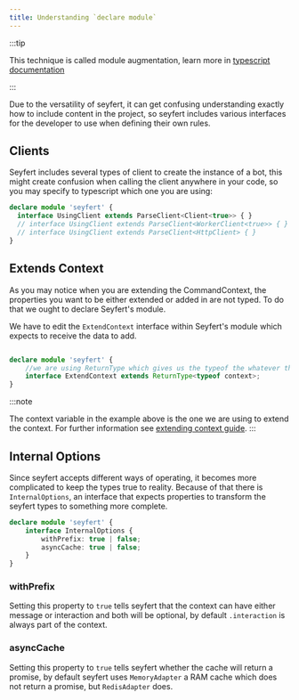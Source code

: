 ```yaml
---
title: Understanding `declare module`
---
```


:::tip

This technique is called module augmentation, learn more in [typescript documentation](https://www.typescriptlang.org/docs/handbook/declaration-merging.html#module-augmentation)

:::

Due to the versatility of seyfert, it can get confusing understanding exactly how to include content in the project, so seyfert includes various interfaces for the developer to use when defining their own rules.
## Clients

Seyfert includes several types of client to create the instance of a bot, this might create confusion when calling the client anywhere in your code, so you may specify to typescript which one you are using:
```ts copy
declare module 'seyfert' {
  interface UsingClient extends ParseClient<Client<true>> { }
  // interface UsingClient extends ParseClient<WorkerClient<true>> { }
  // interface UsingClient extends ParseClient<HttpClient> { }
} 
```

## Extends Context

As you may notice when you are extending the CommandContext, the properties you want to be either extended or added in are not typed. To do that we ought to declare Seyfert's module.

We have to edit the `ExtendContext` interface within Seyfert's module which expects to receive the data to add.

```ts showLineNumbers copy wrap ins={11-14}

declare module 'seyfert' {
    //we are using ReturnType which gives us the typeof the whatever the function context returns.
    interface ExtendContext extends ReturnType<typeof context>;
}

```
:::note 

The context variable in the example above is the one we are using to extend the context. For further information see [extending context guide](/misc/extendcontext).
::: 
## Internal Options

Since seyfert accepts different ways of operating, it becomes more complicated to keep the types true to reality. Because of that there is `InternalOptions`, an interface that expects properties to transform the seyfert types to something more complete.

```ts copy
declare module 'seyfert' {
	interface InternalOptions {
		withPrefix: true | false;
		asyncCache: true | false;
	}
}
```

### withPrefix
Setting this property to `true` tells seyfert that the context can have either message or interaction and both will be optional, by default `.interaction` is always part of the context.

### asyncCache
Setting this property to `true` tells seyfert whether the cache will return a promise, by default seyfert uses `MemoryAdapter` a RAM cache which does not return a promise, but `RedisAdapter` does.